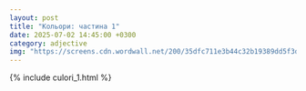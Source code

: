 ```yaml
---
layout: post
title: "Кольори: частина 1"
date: 2025-07-02 14:45:00 +0300
category: adjective
img: "https://screens.cdn.wordwall.net/200/35dfc711e3b44c32b19389dd5f3dc013_0"
---
```


{% include culori_1.html %}
